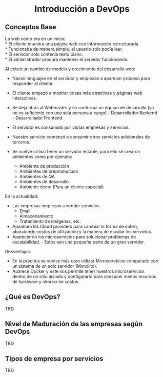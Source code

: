 <h1 align="center"> Introducción a DevOps </h1>

<h2 align="left"> Conceptos Base </h2>

<p align="left"> La web como era en un inicio: <br>
* El cliente muestra una página web con información estructurada. <br>
* Funcionaba de manera simple, el usuario solo podía leer.<br>
* El servidor solo contenía texto plano.<br>
* El administrador procura mantener el servidor funcionando.<br> </p>

<p align="left"> Al existir un cambio de modelo y crecimiento del desarrollo web:  <br>

* Nacen lenguajes en el servidor y empiezan a aparecer proceso para responder al cliente.<br>
* El cliente empezó a mostrar cosas más atractivas y páginas web interactivas.<br> 
* Se deja atrás al Webmaster y se conforma un equipo de desarrollo (ya no es suficiente con una sola persona a cargo) - Desarrollador Backend - Desarrollador Frontend. <br>

* El servidor es consumido por varias empresas y servicios. <br> 
* Nuestro servicio comenzó a consumir otros servicios adicionales de terceros. <br>
* Se vuelve crítico tener un servidor estable, para ello se crearon ambientes como por ejemplo: <br> 
    * Ambiente de producción <br>  
    * Ambientes de preproduccion <br>   
    * Ambientes de QA <br>   
    * Ambientes de desarrollo <br>   
    * Ambiente demo (Para un cliente especial) <br>

En la actualidad:  <br>
* Las empresas empiezan a vender servicios. <br> 
    * Email <br> 
    * Almacenamiento <br> 
    * Tratamiento de imágenes, etc.<br>
* Aparecen los Cloud providers para cambiar la forma de cobro, abaratando costos de utilización y la manera de escalar los servicios.<br> 
* Aparecieron los microservicios para solucionar problemas de escalabilidad. - Estos son una pequeña parte de un gran servidor. </p>

Desventajas: <br>
* En la práctica se vuelve más caro utilizar Microservicios comparado con un sistema de un solo servidor (Monolito).
* Aparece Docker y este nos permite tener nuestros microservicios dentro de un sitio aislado y configurarlo para consumir menos recursos de hardware y ahorrar en costos.



    

</p>

<h2 align="left"> ¿Qué es DevOps? </h2>

<p align="left"> TBD</p>

<h2 align="left"> Nivel de Maduración de las empresas según DevOps </h2>

<p align="left"> TBD</p>

<h2 align="left"> Tipos de empresa por servicios </h2>

<p align="left"> TBD</p>